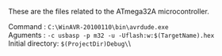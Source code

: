 These are the files related to the ATmega32A microcontroller. 

Command : ```C:\WinAVR-20100110\bin\avrdude.exe```\
Aguments : ```-c usbasp -p m32 -u -Uflash:w:$(TargetName).hex```\
Initial directory: ```$(ProjectDir)Debug\```\
